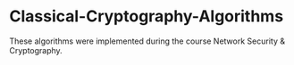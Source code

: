 # Classical-Cryptography-Algorithms

These algorithms were implemented during the course Network Security & Cryptography.
